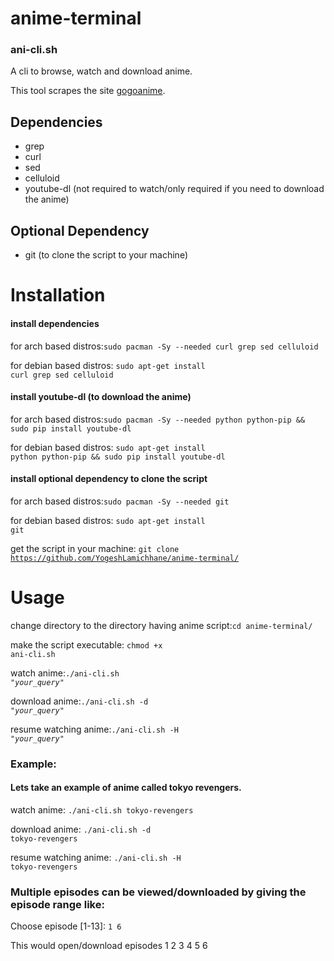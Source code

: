 # anime-terminal
<h3 color=green> ani-cli.sh</h3>

A cli to browse, watch and download anime.

This tool scrapes the site [gogoanime](https://gogoanime.vc).

## Dependencies

* grep
* curl
* sed
* celluloid
* youtube-dl (not required to watch/only required if you need to download the anime)
  
## Optional Dependency
* git (to clone the script to your machine)

# Installation
<h4 color=red>install dependencies</h4>
for arch based distros:<code color=yellow>sudo pacman -Sy --needed curl grep sed celluloid</code>
  
for debian based distros: <code color=yellow>sudo apt-get install curl grep sed celluloid</code>

<h4 color=red>install youtube-dl (to download the anime)</h4>
for arch based distros:<code color=yellow>sudo pacman -Sy --needed python python-pip && sudo pip install youtube-dl</code>
  
for debian based distros: <code color=yellow>sudo apt-get install python python-pip && sudo pip install youtube-dl</code>

<h4 color=red>install optional dependency to clone the script</h4>
for arch based distros:<code color=yellow>sudo pacman -Sy --needed git</code>
  
for debian based distros: <code color=yellow>sudo apt-get install git</code>

get the script in your machine: <code color=yellow>git clone https://github.com/YogeshLamichhane/anime-terminal/</code>

# Usage

change directory to the directory having anime script:<code color=yellow>cd anime-terminal/</code>

make the script executable: <code color=yellow>chmod +x ani-cli.sh</code>

watch anime:<code color=yellow>./ani-cli.sh <i>"your_query"</i></code>

download anime:<code color=yellow>./ani-cli.sh -d <i>"your_query"</i></code>

resume watching anime:<code color=yellow>./ani-cli.sh -H <i>"your_query"</i></code>

<h3 color=green>Example: </h3>
<h4 color=purple>Lets take an example of anime called tokyo revengers.</h4>

watch anime: <code color=cyan>./ani-cli.sh tokyo-revengers</code>

download anime: <code color=cyan>./ani-cli.sh -d tokyo-revengers</code>

resume watching anime: <code color=cyan>./ani-cli.sh -H tokyo-revengers</code>

<h3 color=green>Multiple episodes can be viewed/downloaded by giving the episode range like:</h3>

Choose episode [1-13]: <code color=cyan>1 6</code>

This would open/download episodes 1 2 3 4 5 6
